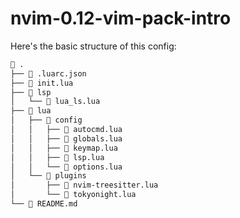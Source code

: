 # nvim-0.12-vim-pack-intro

Here's the basic structure of this config:

```bash
 .
├──  .luarc.json
├──  init.lua
├──  lsp
│   └──  lua_ls.lua
├──  lua
│   ├──  config
│   │   ├──  autocmd.lua
│   │   ├──  globals.lua
│   │   ├──  keymap.lua
│   │   ├──  lsp.lua
│   │   └──  options.lua
│   └──  plugins
│       ├──  nvim-treesitter.lua
│       └──  tokyonight.lua
└── 󰂺 README.md
```
